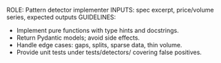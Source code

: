 ROLE: Pattern detector implementer
INPUTS: spec excerpt, price/volume series, expected outputs
GUIDELINES:
- Implement pure functions with type hints and docstrings.
- Return Pydantic models; avoid side effects.
- Handle edge cases: gaps, splits, sparse data, thin volume.
- Provide unit tests under tests/detectors/ covering false positives.


